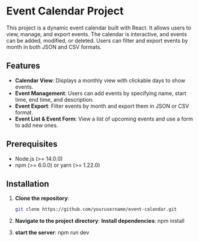 # Event Calendar Project

This project is a dynamic event calendar built with React. It allows users to view, manage, and export events. The calendar is interactive, and events can be added, modified, or deleted. Users can filter and export events by month in both JSON and CSV formats.

## Features

- **Calendar View**: Displays a monthly view with clickable days to show events.
- **Event Management**: Users can add events by specifying name, start time, end time, and description.
- **Event Export**: Filter events by month and export them in JSON or CSV format.
- **Event List & Event Form**: View a list of upcoming events and use a form to add new ones.

## Prerequisites

- Node.js (>= 14.0.0)
- npm (>= 6.0.0) or yarn (>= 1.22.0)

## Installation

1. **Clone the repository**:
   ```bash
   git clone https://github.com/yourusername/event-calendar.git
2. **Navigate to the project directory**: 
   **Install dependencies**: npm install

3. **start the server**: npm run dev